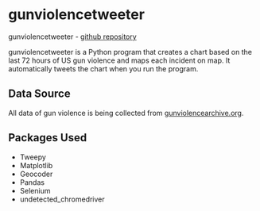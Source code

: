 # gunviolencetweeter

gunviolencetweeter - [github repository](https://github.com/PoliTwit1984/gunviolencetweeter)

gunviolencetweeter is a Python program that creates a chart based on the last 72 hours of US gun violence and maps each incident on map. It automatically tweets the chart when you run the program.

## Data Source

All data of gun violence is being collected from [gunviolencearchive.org](https://www.gunviolencearchive.org/).

## Packages Used
- Tweepy
- Matplotlib
- Geocoder
- Pandas
- Selenium
- undetected_chromedriver